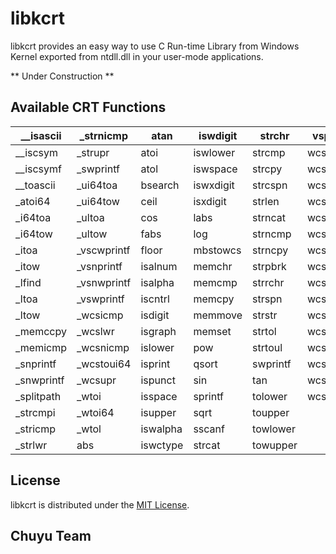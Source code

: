 ﻿# libkcrt

libkcrt provides an easy way to use C Run-time Library from Windows Kernel 
exported from ntdll.dll in your user-mode applications.

** Under Construction **

## Available CRT Functions

| __isascii  | _strnicmp   | atan     | iswdigit  | strchr   | vsprintf |
|------------|-------------|----------|-----------|----------|----------|
| __iscsym   | _strupr     | atoi     | iswlower  | strcmp   | wcscat   |
| __iscsymf  | _swprintf   | atol     | iswspace  | strcpy   | wcschr   |
| __toascii  | _ui64toa    | bsearch  | iswxdigit | strcspn  | wcscmp   |
| _atoi64    | _ui64tow    | ceil     | isxdigit  | strlen   | wcscpy   |
| _i64toa    | _ultoa      | cos      | labs      | strncat  | wcscspn  |
| _i64tow    | _ultow      | fabs     | log       | strncmp  | wcslen   |
| _itoa      | _vscwprintf | floor    | mbstowcs  | strncpy  | wcsncat  |
| _itow      | _vsnprintf  | isalnum  | memchr    | strpbrk  | wcsncmp  |
| _lfind     | _vsnwprintf | isalpha  | memcmp    | strrchr  | wcsncpy  |
| _ltoa      | _vswprintf  | iscntrl  | memcpy    | strspn   | wcspbrk  |
| _ltow      | _wcsicmp    | isdigit  | memmove   | strstr   | wcsrchr  |
| _memccpy   | _wcslwr     | isgraph  | memset    | strtol   | wcsspn   |
| _memicmp   | _wcsnicmp   | islower  | pow       | strtoul  | wcsstr   |
| _snprintf  | _wcstoui64  | isprint  | qsort     | swprintf | wcstol   |
| _snwprintf | _wcsupr     | ispunct  | sin       | tan      | wcstombs |
| _splitpath | _wtoi       | isspace  | sprintf   | tolower  | wcstoul  |
| _strcmpi   | _wtoi64     | isupper  | sqrt      | toupper  |          |
| _stricmp   | _wtol       | iswalpha | sscanf    | towlower |          |
| _strlwr    | abs         | iswctype | strcat    | towupper |          |

## License

libkcrt is distributed under the [MIT License](LICENSE).

## Chuyu Team
